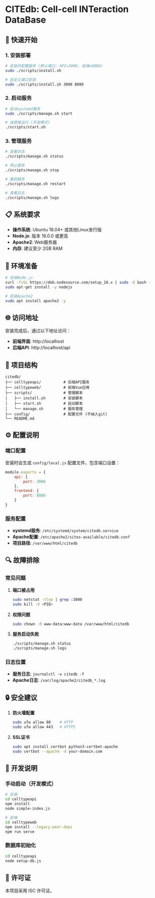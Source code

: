 # CITEdb: Cell-cell INTeraction DataBase

## 🚀 快速开始

### 1. 安装部署

```bash
# 安装并配置服务 (默认端口: API=3000, 前端=8080)
sudo ./scripts/install.sh

# 自定义端口安装
sudo ./scripts/install.sh 3000 8080
```

### 2. 启动服务

```bash
# 启动systemd服务
sudo ./scripts/manage.sh start

# 或直接运行 (开发模式)
./scripts/start.sh
```

### 3. 管理服务

```bash
# 查看状态
./scripts/manage.sh status

# 停止服务
./scripts/manage.sh stop

# 重启服务
./scripts/manage.sh restart

# 查看日志
./scripts/manage.sh logs
```

## 📋 系统要求

- **操作系统**: Ubuntu 18.04+ 或其他Linux发行版
- **Node.js**: 版本 16.0.0 或更高
- **Apache2**: Web服务器
- **内存**: 建议至少 2GB RAM

## 🔧 环境准备

```bash
# 安装Node.js
curl -fsSL https://deb.nodesource.com/setup_18.x | sudo -E bash -
sudo apt-get install -y nodejs

# 安装Apache2
sudo apt install apache2 -y
```

## 🌐 访问地址

安装完成后，通过以下地址访问：

- **前端界面**: http://localhost
- **后端API**: http://localhost/api

## 📁 项目结构

```
citedb/
├── celltypeapi/          # 后端API服务
├── celltypeweb/          # 前端Vue应用
├── scripts/              # 管理脚本
│   ├── install.sh        # 安装脚本
│   ├── start.sh          # 启动脚本
│   └── manage.sh         # 服务管理
├── config/               # 配置文件 (不纳入git)
└── README.md
```

## ⚙️ 配置说明

### 端口配置
安装时会生成 `config/local.js` 配置文件，包含端口设置：

```javascript
module.exports = {
    api: {
        port: 3000
    },
    frontend: {
        port: 8080
    }
}
```

### 服务配置
- **systemd服务**: `/etc/systemd/system/citedb.service`
- **Apache配置**: `/etc/apache2/sites-available/citedb.conf`
- **项目路径**: `/var/www/html/citedb`

## 🔍 故障排除

### 常见问题

1. **端口被占用**
   ```bash
   sudo netstat -tlnp | grep :3000
   sudo kill -9 <PID>
   ```

2. **权限问题**
   ```bash
   sudo chown -R www-data:www-data /var/www/html/citedb
   ```

3. **服务启动失败**
   ```bash
   ./scripts/manage.sh status
   ./scripts/manage.sh logs
   ```

### 日志位置
- **服务日志**: `journalctl -u citedb -f`
- **Apache日志**: `/var/log/apache2/citedb_*.log`

## 🔒 安全建议

1. **防火墙配置**
   ```bash
   sudo ufw allow 80    # HTTP
   sudo ufw allow 443   # HTTPS
   ```

2. **SSL证书**
   ```bash
   sudo apt install certbot python3-certbot-apache
   sudo certbot --apache -d your-domain.com
   ```

## 📝 开发说明

### 手动启动（开发模式）
```bash
# 后端
cd celltypeapi
npm install
node simple-index.js

# 前端
cd celltypeweb
npm install --legacy-peer-deps
npm run serve
```

### 数据库初始化
```bash
cd celltypeapi
node setup-db.js
```

## 📄 许可证

本项目采用 ISC 许可证。
